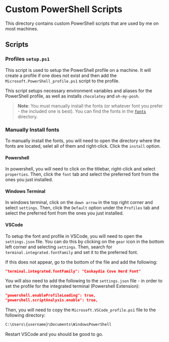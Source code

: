# Custom PowerShell Scripts

This directory contains custom PowerShell scripts that are used by me on most machines.

## Scripts

### Profiles `setup.ps1`

This script is used to setup the PowerShell profile on a machine. It will create a profile if one does not exist and then add the `Microsoft.PowerShell_profile.ps1` script to the profile.

This script setups necessary environment variables and aliases for the PowerShell profile, as well as installs `chocolatey` and  `oh-my-posh`.

> **Note**: You must manually install the fonts (or whatever font you prefer - the included one is best). You can find the fonts in the [`fonts`](/Scripts/powershell/profiles/fonts/) directory.

### Manually Install fonts

To manually install the fonts, you will need to open the directory where the fonts are located, selet all of them and right-click.
Click the `install` option.

#### Powershell

In powershell, you will need to click on the titlebar, right-click and select `properties`. Then, click the `font` tab and select the preferred font from the ones you just installed.

#### Windows Terminal

In windows terminal, click on the `down arrow` in the top right corner and select `settings`. Then, click the `Default` option under the `Profiles` tab and select the preferred font from the ones you just installed.

#### VSCode

To setup the font and profile in VSCode, you will need to open the `settings.json` file. You can do this by clicking on the `gear` icon in the bottom left corner and selecting `settings`. Then, search for `terminal.integrated.fontFamily` and set it to the preferred font.

If this does not appear, go to the bottom of the file and add the following:

```json
"terminal.integrated.fontFamily": "Caskaydia Cove Nerd Font"
```

You will also need to add the following to the `settings.json` file - in order to set the profile for the integrated terminal (Powershell Extension):

```json
"powershell.enableProfileLoading": true,
"powershell.scriptAnalysis.enable": true,
```

Then, you will need to copy the `Microsoft.VSCode_profile.ps1` file to the following directory:

```bash
C:\Users\{username}\Documents\WindowsPowerShell
```

Restart VSCode and you should be good to go.
